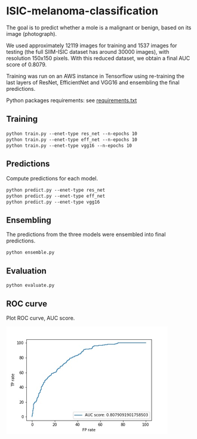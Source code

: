 # ISIC-melanoma-classification

The goal is to predict whether a mole is a malignant or benign, based on its image (photograph).

We used approximately 12119 images for training and 1537 images for testing (the full SIIM-ISIC dataset has around 30000 images),
with resolution 150x150 pixels.
With this reduced dataset, we obtain a final AUC score of 0.8079.

Training was run on an AWS instance in Tensorflow using re-training the last layers of ResNet, EfficientNet and VGG16 and ensembling the final predictions.

Python packages requirements: see [requirements.txt](requirements.txt)

## Training

```
python train.py --enet-type res_net --n-epochs 10
python train.py --enet-type eff_net --n-epochs 10
python train.py --enet-type vgg16 --n-epochs 10
```

## Predictions
Compute predictions for each model. 

```
python predict.py --enet-type res_net 
python predict.py --enet-type eff_net
python predict.py --enet-type vgg16
```

## Ensembling
The predictions from the three models were ensembled into final predictions.

```
python ensemble.py
```

## Evaluation

```
python evaluate.py
```

## ROC curve
Plot ROC curve, AUC score.

![ROC curve of the final model](results/plots/roc_curve.jpg)
